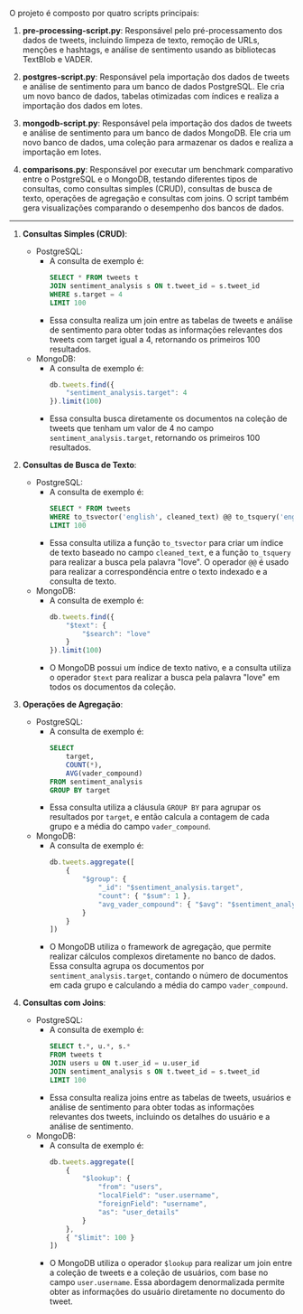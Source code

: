 O projeto é composto por quatro scripts principais:

1. **pre-processing-script.py**: Responsável pelo pré-processamento dos dados de tweets, incluindo limpeza de texto, remoção de URLs, menções e hashtags, e análise de sentimento usando as bibliotecas TextBlob e VADER.

2. **postgres-script.py**: Responsável pela importação dos dados de tweets e análise de sentimento para um banco de dados PostgreSQL. Ele cria um novo banco de dados, tabelas otimizadas com índices e realiza a importação dos dados em lotes.

3. **mongodb-script.py**: Responsável pela importação dos dados de tweets e análise de sentimento para um banco de dados MongoDB. Ele cria um novo banco de dados, uma coleção para armazenar os dados e realiza a importação em lotes.

4. **comparisons.py**: Responsável por executar um benchmark comparativo entre o PostgreSQL e o MongoDB, testando diferentes tipos de consultas, como consultas simples (CRUD), consultas de busca de texto, operações de agregação e consultas com joins. O script também gera visualizações comparando o desempenho dos bancos de dados.

---

1. **Consultas Simples (CRUD)**:
   - PostgreSQL:
     - A consulta de exemplo é:
       ```sql
       SELECT * FROM tweets t
       JOIN sentiment_analysis s ON t.tweet_id = s.tweet_id
       WHERE s.target = 4
       LIMIT 100
       ```
     - Essa consulta realiza um join entre as tabelas de tweets e análise de sentimento para obter todas as informações relevantes dos tweets com target igual a 4, retornando os primeiros 100 resultados.
   - MongoDB:
     - A consulta de exemplo é:
       ```javascript
       db.tweets.find({
           "sentiment_analysis.target": 4
       }).limit(100)
       ```
     - Essa consulta busca diretamente os documentos na coleção de tweets que tenham um valor de 4 no campo `sentiment_analysis.target`, retornando os primeiros 100 resultados.

2. **Consultas de Busca de Texto**:
   - PostgreSQL:
     - A consulta de exemplo é:
       ```sql
       SELECT * FROM tweets
       WHERE to_tsvector('english', cleaned_text) @@ to_tsquery('english', 'love')
       LIMIT 100
       ```
     - Essa consulta utiliza a função `to_tsvector` para criar um índice de texto baseado no campo `cleaned_text`, e a função `to_tsquery` para realizar a busca pela palavra "love". O operador `@@` é usado para realizar a correspondência entre o texto indexado e a consulta de texto.
   - MongoDB:
     - A consulta de exemplo é:
       ```javascript
       db.tweets.find({
           "$text": {
               "$search": "love"
           }
       }).limit(100)
       ```
     - O MongoDB possui um índice de texto nativo, e a consulta utiliza o operador `$text` para realizar a busca pela palavra "love" em todos os documentos da coleção.

3. **Operações de Agregação**:
   - PostgreSQL:
     - A consulta de exemplo é:
       ```sql
       SELECT 
           target,
           COUNT(*),
           AVG(vader_compound)
       FROM sentiment_analysis
       GROUP BY target
       ```
     - Essa consulta utiliza a cláusula `GROUP BY` para agrupar os resultados por `target`, e então calcula a contagem de cada grupo e a média do campo `vader_compound`.
   - MongoDB:
     - A consulta de exemplo é:
       ```javascript
       db.tweets.aggregate([
           {
               "$group": {
                   "_id": "$sentiment_analysis.target",
                   "count": { "$sum": 1 },
                   "avg_vader_compound": { "$avg": "$sentiment_analysis.vader_compound" }
               }
           }
       ])
       ```
     - O MongoDB utiliza o framework de agregação, que permite realizar cálculos complexos diretamente no banco de dados. Essa consulta agrupa os documentos por `sentiment_analysis.target`, contando o número de documentos em cada grupo e calculando a média do campo `vader_compound`.

4. **Consultas com Joins**:
   - PostgreSQL:
     - A consulta de exemplo é:
       ```sql
       SELECT t.*, u.*, s.*
       FROM tweets t
       JOIN users u ON t.user_id = u.user_id
       JOIN sentiment_analysis s ON t.tweet_id = s.tweet_id
       LIMIT 100
       ```
     - Essa consulta realiza joins entre as tabelas de tweets, usuários e análise de sentimento para obter todas as informações relevantes dos tweets, incluindo os detalhes do usuário e a análise de sentimento.
   - MongoDB:
     - A consulta de exemplo é:
       ```javascript
       db.tweets.aggregate([
           {
               "$lookup": {
                   "from": "users",
                   "localField": "user.username",
                   "foreignField": "username",
                   "as": "user_details"
               }
           },
           { "$limit": 100 }
       ])
       ```
     - O MongoDB utiliza o operador `$lookup` para realizar um join entre a coleção de tweets e a coleção de usuários, com base no campo `user.username`. Essa abordagem denormalizada permite obter as informações do usuário diretamente no documento do tweet.
